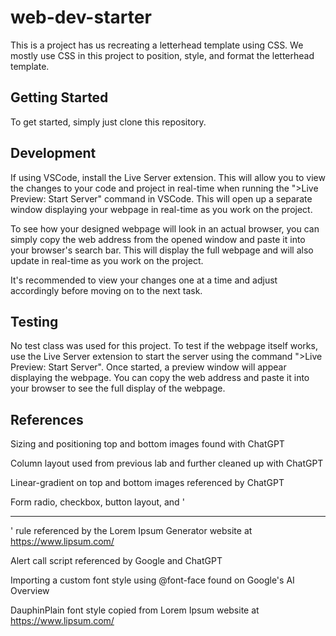 # web-dev-starter

This is a project has us recreating a letterhead template using CSS. We mostly use CSS in this
project to position, style, and format the letterhead template. 

## Getting Started

To get started, simply just clone this repository.

## Development

If using VSCode, install the Live Server extension. This will allow you to view the changes to your code and
project in real-time when running the ">Live Preview: Start Server" command in VSCode. This will open up a
separate window displaying your webpage in real-time as you work on the project. 

To see how your designed webpage will look in an actual browser, you can simply copy the web address from
the opened window and paste it into your browser's search bar. This will display the full webpage and will
also update in real-time as you work on the project.

It's recommended to view your changes one at a time and adjust accordingly before moving on to the next task.

## Testing

No test class was used for this project. To test if the webpage itself works, use the Live Server extension
to start the server using the command ">Live Preview: Start Server". Once started, a preview window will
appear displaying the webpage. You can copy the web address and paste it into your browser to see the full
display of the webpage.

## References

Sizing and positioning top and bottom images found with ChatGPT

Column layout used from previous lab and further cleaned up with ChatGPT

Linear-gradient on top and bottom images referenced by ChatGPT

Form radio, checkbox, button layout, and '<hr>' rule referenced by the Lorem Ipsum Generator website at https://www.lipsum.com/

Alert call script referenced by Google and ChatGPT

Importing a custom font style using @font-face found on Google's AI Overview

DauphinPlain font style copied from Lorem Ipsum website at https://www.lipsum.com/